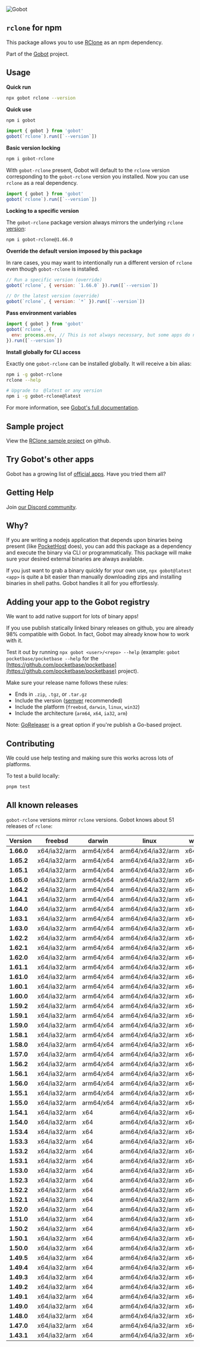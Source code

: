 ![Gobot](https://raw.githubusercontent.com/benallfree/gobot/v1.0.0-alpha.24/assets/gobot-banner-300x.png)

## `rclone` for npm

This package allows you to use [RClone](https://rclone.org/) as an npm dependency.

Part of the [Gobot](https://www.npmjs.com/package/gobot) project.

## Usage

**Quick run**

```bash
npx gobot rclone --version
```

**Quick use**

```bash
npm i gobot
```

```js
import { gobot } from 'gobot'
gobot(`rclone`).run([`--version`])
```

**Basic version locking**

```bash
npm i gobot-rclone
```

With `gobot-rclone` present, Gobot will default to the `rclone` version corresponding to the `gobot-rclone` version you installed. Now you can use `rclone` as a real dependency.

```js
import { gobot } from 'gobot'
gobot(`rclone`).run([`--version`])
```

**Locking to a specific version**

The `gobot-rclone` package version always mirrors the underlying `rclone` [version](#known-versions):

```bash
npm i gobot-rclone@1.66.0
```

**Override the default version imposed by this package**

In rare cases, you may want to intentionally run a different version of `rclone` even though `gobot-rclone` is installed.

```js
// Run a specific version (override)
gobot(`rclone`, { version: `1.66.0` }).run([`--version`])

// Or the latest version (override)
gobot(`rclone`, { version: `*` }).run([`--version`])
```

**Pass environment variables**

```js
import { gobot } from 'gobot'
gobot(`rclone`, {
  env: process.env, // This is not always necessary, but some apps do need it
}).run([`--version`])
```

**Install globally for CLI access**

Exactly one `gobot-rclone` can be installed globally. It will receive a bin alias:

```bash
npm i -g gobot-rclone
rclone --help

# Upgrade to  @latest or any version
npm i -g gobot-rclone@latest
```

For more information, see [Gobot's full documentation](https://github.com/benallfree/gobot).



## Sample project

View the [RClone sample project](https://github.com/benallfree/gobot/tree/v1.0.0-alpha.24/src/apps/rclone/sample-project) on github.

## Try Gobot's other apps

Gobot has a growing list of [official apps](https://www.npmjs.com/package/gobot#official-gobot-apps). Have you tried them all?

## Getting Help

Join [our Discord community](https://discord.gg/977kMmFnXc).

## Why?

If you are writing a nodejs application that depends upon binaries being present (like [PocketHost](https://github.com/pockethost/pockethost) does), you can add this package as a dependency and execute the binary via CLI or programmatically. This package will make sure your desired external binaries are always available.

If you just want to grab a binary quickly for your own use, `npx gobot@latest <app>` is quite a bit easier than manually downloading zips and installing binaries in shell paths. Gobot handles it all for you effortlessly.

## Adding your app to the Gobot registry

We want to add native support for lots of binary apps!

If you use publish statically linked binary releases on github, you are already 98% compatible with Gobot. In fact, Gobot may already know how to work with it.

Test it out by running `npx gobot <user>/<repo> --help` (example: `gobot pocketbase/pocketbase --help` for the [https://github.com/pocketbase/pocketbase](https://github.com/pocketbase/pocketbase) project).

Make sure your release name follows these rules:

- Ends in `.zip`, `.tgz`, or `.tar.gz`
- Include the version ([semver](https://semver.org) recommended)
- Include the platform (`freebsd`, `darwin`, `linux`, `win32`)
- Include the architecture (`arm64`, `x64`, `ia32`, `arm`)

Note: [GoReleaser](https://goreleaser.com/) is a great option if you're publish a Go-based project.

## Contributing

We could use help testing and making sure this works across lots of platforms.

To test a build locally:

```bash
pnpm test
```


## All known releases

`gobot-rclone` versions mirror `rclone` versions. Gobot knows about 51 releases of `rclone`:

| Version    | freebsd      | darwin    | linux              | win32    |
| ---------- | ------------ | --------- | ------------------ | -------- |
| **1.66.0** | x64/ia32/arm | arm64/x64 | arm64/x64/ia32/arm | x64/ia32 |
| **1.65.2** | x64/ia32/arm | arm64/x64 | arm64/x64/ia32/arm | x64/ia32 |
| **1.65.1** | x64/ia32/arm | arm64/x64 | arm64/x64/ia32/arm | x64/ia32 |
| **1.65.0** | x64/ia32/arm | arm64/x64 | arm64/x64/ia32/arm | x64/ia32 |
| **1.64.2** | x64/ia32/arm | arm64/x64 | arm64/x64/ia32/arm | x64/ia32 |
| **1.64.1** | x64/ia32/arm | arm64/x64 | arm64/x64/ia32/arm | x64/ia32 |
| **1.64.0** | x64/ia32/arm | arm64/x64 | arm64/x64/ia32/arm | x64/ia32 |
| **1.63.1** | x64/ia32/arm | arm64/x64 | arm64/x64/ia32/arm | x64/ia32 |
| **1.63.0** | x64/ia32/arm | arm64/x64 | arm64/x64/ia32/arm | x64/ia32 |
| **1.62.2** | x64/ia32/arm | arm64/x64 | arm64/x64/ia32/arm | x64/ia32 |
| **1.62.1** | x64/ia32/arm | arm64/x64 | arm64/x64/ia32/arm | x64/ia32 |
| **1.62.0** | x64/ia32/arm | arm64/x64 | arm64/x64/ia32/arm | x64/ia32 |
| **1.61.1** | x64/ia32/arm | arm64/x64 | arm64/x64/ia32/arm | x64/ia32 |
| **1.61.0** | x64/ia32/arm | arm64/x64 | arm64/x64/ia32/arm | x64/ia32 |
| **1.60.1** | x64/ia32/arm | arm64/x64 | arm64/x64/ia32/arm | x64/ia32 |
| **1.60.0** | x64/ia32/arm | arm64/x64 | arm64/x64/ia32/arm | x64/ia32 |
| **1.59.2** | x64/ia32/arm | arm64/x64 | arm64/x64/ia32/arm | x64/ia32 |
| **1.59.1** | x64/ia32/arm | arm64/x64 | arm64/x64/ia32/arm | x64/ia32 |
| **1.59.0** | x64/ia32/arm | arm64/x64 | arm64/x64/ia32/arm | x64/ia32 |
| **1.58.1** | x64/ia32/arm | arm64/x64 | arm64/x64/ia32/arm | x64/ia32 |
| **1.58.0** | x64/ia32/arm | arm64/x64 | arm64/x64/ia32/arm | x64/ia32 |
| **1.57.0** | x64/ia32/arm | arm64/x64 | arm64/x64/ia32/arm | x64/ia32 |
| **1.56.2** | x64/ia32/arm | arm64/x64 | arm64/x64/ia32/arm | x64/ia32 |
| **1.56.1** | x64/ia32/arm | arm64/x64 | arm64/x64/ia32/arm | x64/ia32 |
| **1.56.0** | x64/ia32/arm | arm64/x64 | arm64/x64/ia32/arm | x64/ia32 |
| **1.55.1** | x64/ia32/arm | arm64/x64 | arm64/x64/ia32/arm | x64/ia32 |
| **1.55.0** | x64/ia32/arm | arm64/x64 | arm64/x64/ia32/arm | x64/ia32 |
| **1.54.1** | x64/ia32/arm | x64       | arm64/x64/ia32/arm | x64/ia32 |
| **1.54.0** | x64/ia32/arm | x64       | arm64/x64/ia32/arm | x64/ia32 |
| **1.53.4** | x64/ia32/arm | x64       | arm64/x64/ia32/arm | x64/ia32 |
| **1.53.3** | x64/ia32/arm | x64       | arm64/x64/ia32/arm | x64/ia32 |
| **1.53.2** | x64/ia32/arm | x64       | arm64/x64/ia32/arm | x64/ia32 |
| **1.53.1** | x64/ia32/arm | x64       | arm64/x64/ia32/arm | x64/ia32 |
| **1.53.0** | x64/ia32/arm | x64       | arm64/x64/ia32/arm | x64/ia32 |
| **1.52.3** | x64/ia32/arm | x64       | arm64/x64/ia32/arm | x64/ia32 |
| **1.52.2** | x64/ia32/arm | x64       | arm64/x64/ia32/arm | x64/ia32 |
| **1.52.1** | x64/ia32/arm | x64       | arm64/x64/ia32/arm | x64/ia32 |
| **1.52.0** | x64/ia32/arm | x64       | arm64/x64/ia32/arm | x64/ia32 |
| **1.51.0** | x64/ia32/arm | x64       | arm64/x64/ia32/arm | x64/ia32 |
| **1.50.2** | x64/ia32/arm | x64       | arm64/x64/ia32/arm | x64/ia32 |
| **1.50.1** | x64/ia32/arm | x64       | arm64/x64/ia32/arm | x64/ia32 |
| **1.50.0** | x64/ia32/arm | x64       | arm64/x64/ia32/arm | x64/ia32 |
| **1.49.5** | x64/ia32/arm | x64       | arm64/x64/ia32/arm | x64/ia32 |
| **1.49.4** | x64/ia32/arm | x64       | arm64/x64/ia32/arm | x64/ia32 |
| **1.49.3** | x64/ia32/arm | x64       | arm64/x64/ia32/arm | x64/ia32 |
| **1.49.2** | x64/ia32/arm | x64       | arm64/x64/ia32/arm | x64/ia32 |
| **1.49.1** | x64/ia32/arm | x64       | arm64/x64/ia32/arm | x64/ia32 |
| **1.49.0** | x64/ia32/arm | x64       | arm64/x64/ia32/arm | x64/ia32 |
| **1.48.0** | x64/ia32/arm | x64       | arm64/x64/ia32/arm | x64/ia32 |
| **1.47.0** | x64/ia32/arm | x64       | arm64/x64/ia32/arm | x64/ia32 |
| **1.43.1** | x64/ia32/arm | x64       | arm64/x64/ia32/arm | x64/ia32 |
